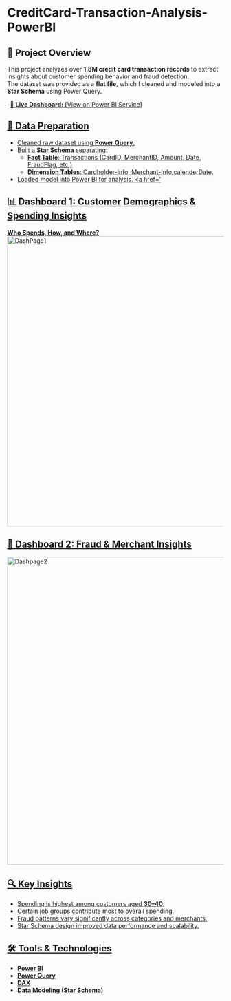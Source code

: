 # CreditCard-Transaction-Analysis-PowerBI

## 📘 Project Overview
This project analyzes over **1.8M credit card transaction records** to extract insights about customer spending behavior and fraud detection.  
The dataset was provided as a **flat file**, which I cleaned and modeled into a **Star Schema** using Power Query.

-<a href="https://app.powerbi.com/view?r=eyJrIjoiYzlhZjM4NGMtNGI2ZS00YTJkLTk1YWYtZDI5OGE2MGEyYzAzIiwidCI6IjJiYjZlNWJjLWMxMDktNDdmYi05NDMzLWMxYzZmNGZhMzNmZiIsImMiOjl9&pageName=d2345aab51ccbdfe972c">🔗 **Live Dashboard:** [View on Power BI Service] 


## 🧩 Data Preparation
- Cleaned raw dataset using **Power Query**.
- Built a **Star Schema** separating:
  - **Fact Table**: Transactions (CardID, MerchantID, Amount, Date, FraudFlag, etc.)
  - **Dimension Tables**: Cardholder-info, Merchant-info,calenderDate.
- Loaded model into Power BI for analysis.
  <a href='

## 📊 Dashboard 1: Customer Demographics & Spending Insights  
**Who Spends, How, and Where?**
<img width="1514" height="675" alt="DashPage1" src="https://github.com/user-attachments/assets/ecb2997c-6a3e-4ea6-8b8b-0a3cdf634705" />


## 🧠 Dashboard 2: Fraud & Merchant Insights
<img width="1495" height="716" alt="Dashpage2" src="https://github.com/user-attachments/assets/bc5e3f74-1140-439a-be7b-343db9950133" />


## 🔍 Key Insights
- Spending is highest among customers aged **30–40**.  
- Certain job groups contribute most to overall spending.  
- Fraud patterns vary significantly across categories and merchants.  
- Star Schema design improved data performance and scalability.

## 🛠️ Tools & Technologies
- **Power BI**
- **Power Query**
- **DAX**
- **Data Modeling (Star Schema)**
